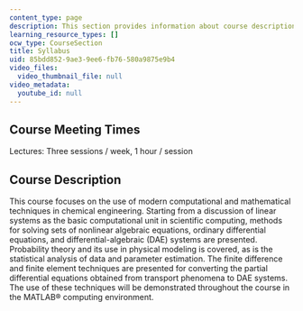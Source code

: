 ```yaml
---
content_type: page
description: This section provides information about course description.
learning_resource_types: []
ocw_type: CourseSection
title: Syllabus
uid: 85bdd852-9ae3-9ee6-fb76-580a9875e9b4
video_files:
  video_thumbnail_file: null
video_metadata:
  youtube_id: null
---
```


Course Meeting Times
--------------------

Lectures: Three sessions / week, 1 hour / session

Course Description
------------------

This course focuses on the use of modern computational and mathematical techniques in chemical engineering. Starting from a discussion of linear systems as the basic computational unit in scientific computing, methods for solving sets of nonlinear algebraic equations, ordinary differential equations, and differential-algebraic (DAE) systems are presented. Probability theory and its use in physical modeling is covered, as is the statistical analysis of data and parameter estimation. The finite difference and finite element techniques are presented for converting the partial differential equations obtained from transport phenomena to DAE systems. The use of these techniques will be demonstrated throughout the course in the MATLAB® computing environment.